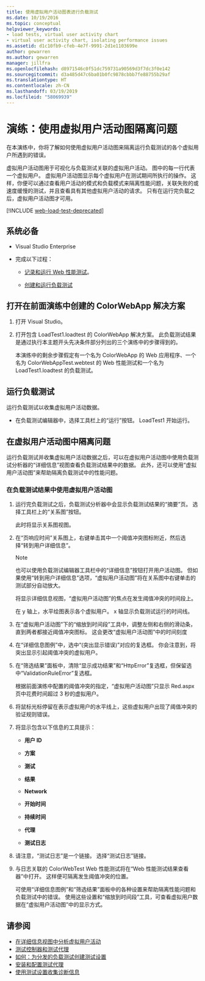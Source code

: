 ```yaml
---
title: 使用虚拟用户活动图表进行负载测试
ms.date: 10/19/2016
ms.topic: conceptual
helpviewer_keywords:
- load tests, virtual user activity chart
- virtual user activity chart, isolating performance issues
ms.assetid: d1c10fb9-cfeb-4e7f-9991-2d1e1103699e
author: gewarren
ms.author: gewarren
manager: jillfra
ms.openlocfilehash: d8971546c0f51dc759731a90569d3f7dc3f0e142
ms.sourcegitcommit: d3a485d47c6ba01b0fc9878cbbb7fe88755b29af
ms.translationtype: HT
ms.contentlocale: zh-CN
ms.lasthandoff: 03/19/2019
ms.locfileid: "58069939"
---
```

# <a name="walkthrough-using-the-virtual-user-activity-chart-to-isolate-issues"></a>演练：使用虚拟用户活动图隔离问题

在本演练中，你将了解如何使用虚拟用户活动图来隔离运行负载测试的各个虚拟用户所遇到的错误。

虚拟用户活动图用于可视化与负载测试关联的虚拟用户活动。 图中的每一行代表一个虚拟用户。 虚拟用户活动图显示每个虚拟用户在测试期间所执行的操作。 这样，你便可以通过查看用户活动的模式和负载模式来隔离性能问题，关联失败的或速度缓慢的测试，并且查看具有其他虚拟用户活动的请求。 只有在运行完负载之后，虚拟用户活动图才可用。

[!INCLUDE [web-load-test-deprecated](includes/web-load-test-deprecated.md)]

## <a name="prerequisites"></a>系统必备

-   Visual Studio Enterprise

-   完成以下过程：

    -   [记录和运行 Web 性能测试](/azure/devops/test/load-test/run-performance-tests-app-before-release#recordtests)。

    -   [创建和运行负载测试](/azure/devops/test/load-test/run-performance-tests-app-before-release#create-a-load-test)

## <a name="open-the-colorwebapp-solution-created-in-the-previous-walkthroughs"></a>打开在前面演练中创建的 ColorWebApp 解决方案

1.  打开 Visual Studio。

2.  打开包含 LoadTest1.loadtest 的 ColorWebApp 解决方案。 此负载测试结果是通过执行本主题开头先决条件部分列出的三个演练中的步骤得到的。

     本演练中的剩余步骤假定有一个名为 ColorWebApp 的 Web 应用程序、一个名为 ColorWebAppTest.webtest 的 Web 性能测试和一个名为 LoadTest1.loadtest 的负载测试。

## <a name="run-the-load-test"></a>运行负载测试

运行负载测试以收集虚拟用户活动数据。

-   在负载测试编辑器中，选择工具栏上的“运行”按钮。 LoadTest1 开始运行。

## <a name="isolate-issues-in-the-virtual-user-activity-chart"></a>在虚拟用户活动图中隔离问题

运行负载测试并收集虚拟用户活动数据之后，可以在虚拟用户活动图中使用负载测试分析器的“详细信息”视图查看负载测试结果中的数据。 此外，还可以使用“虚拟用户活动图”来帮助隔离负载测试中的性能问题。

### <a name="to-use-the-virtual-user-activity-chart-in-your-load-test-results"></a>在负载测试结果中使用虚拟用户活动图

1.  运行完负载测试之后，负载测试分析器中会显示负载测试结果的“摘要”页。 选择工具栏上的“关系图”按钮。

     此时将显示关系图视图。

2.  在“页响应时间”关系图上，右键单击其中一个阈值冲突图标附近，然后选择“转到用户详细信息”。

    > [!NOTE]
    > 也可以使用负载测试编辑器工具栏中的“详细信息”按钮打开用户活动图。 但如果使用“转到用户详细信息”选项，“虚拟用户活动图”将在关系图中右键单击的测试部分自动放大。

     将显示详细信息视图，“虚拟用户活动图”的焦点在发生阈值冲突的时间段上。

     在 y 轴上，水平绘图表示各个虚拟用户。 x 轴显示负载测试运行的时间线。

3.  在“虚拟用户活动图”下的“缩放到时间段”工具中，调整左侧和右侧的滑动条，直到两者都接近阈值冲突图标。 这会更改“虚拟用户活动图”中的时间刻度

4.  在“详细信息图例”中，选中“(突出显示错误)”对应的复选框。 你会注意到，将突出显示引起阈值冲突的虚拟用户。

5.  在“筛选结果”面板中，清除“显示成功结果”和“HttpError”复选框，但保留选中“ValidationRuleError”复选框。

     根据前面演练中配置的阈值冲突的指定，“虚拟用户活动图”只显示 Red.aspx 页中花费时间超过 3 秒的虚拟用户。

6.  将鼠标光标停留在表示虚拟用户的水平线上，这些虚拟用户出现了阈值冲突的验证规则错误。

7.  将显示包含以下信息的工具提示：

    -   **用户 ID**

    -   **方案**

    -   **测试**

    -   **结果**

    -   **Network**

    -   **开始时间**

    -   **持续时间**

    -   **代理**

    -   **测试日志**

8.  请注意，“测试日志”是一个链接。 选择“测试日志”链接。

9. 与日志关联的 ColorWebTest Web 性能测试将在“Web 性能测试结果查看器”中打开。 这样便可隔离发生阈值冲突的位置。

     可使用“详细信息图例”和“筛选结果”面板中的各种设置来帮助隔离性能问题和负载测试中的错误。 使用这些设置和“缩放到时间段”工具，可查看虚拟用户数据在“虚拟用户活动图”中的显示方式。

## <a name="see-also"></a>请参阅

- [在详细信息视图中分析虚拟用户活动](../test/analyze-load-test-virtual-user-activity-in-the-details-view.md)
- [测试控制器和测试代理](configure-test-agents-and-controllers-for-load-tests.md)
- [如何：为分发的负载测试创建测试设置](../test/how-to-create-a-test-setting-for-a-distributed-load-test.md)
- [安装和配置测试代理](../test/lab-management/install-configure-test-agents.md)
- [使用测试设置收集诊断信息](../test/collect-diagnostic-information-using-test-settings.md)
